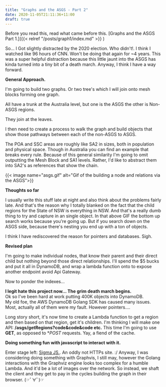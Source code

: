 ```yaml
---
title: "Graphs and the ASGS - Part 2"
date: 2020-11-05T21:11:36+11:00
draft: true
---
```


Before you read this, read what came before this. [Graphs and the ASGS Part 1.]({{< relref "/posts/graph1/index.md" >}} )

So... I Got slightly distracted by the 2020 election. Who didn't!. I think I watched like 96 hours of CNN. Won't be doing that again for ~4 years.
This was a super helpful distraction because this little jaunt into the ASGS has kinda turned into a tiny bit of a death march. Anyway, I think I have a way forward.
    
**General Approach.**

I'm going to build two graphs. Or two tree's which I will join onto mesh blocks forming one graph. 

All have a trunk at the Australia level, but one is the ASGS the other is Non-ASGS regions. 

They join at the leaves. 

I then need to create a process to walk the graph and build objects that show those pathways between each of the non-ASGS to ASGS.

The POA and SSC areas are roughly like SA2 in sizes, both in population and physical space. Though in Australia you can find an example that breaks every rule. Because of this general similarity I'm going to omit outputting the Mesh Block and SA1 levels. Rather, I'd like to abstract them into SA2's as references that show the chain.

{{< image name="asgs.gif" alt="Gif of the building a node and relations via the ASGS">}}

**Thoughts so far**

I usually write this stuff late at night and also think about the problems fairly late. And that's the reason why I totally blanked on the fact that the child regions for the State of NSW is everything in NSW. And that's a really dumb thing to try and capture in an single object. In that above GIF the bottom up search works because you're going up. But if you search down on the ASGS side, because there's nesting you end up with a ton of objects. 

I think I have rediscovered the reason for pointers and databases. Sigh. 

**Revised plan**

I'm going to make individual nodes, that know their parent and their direct child but nothing beyond those direct relationships. 
I'll spend the $5 bucks and put it all in DynamoDB, and wrap a lambda function onto to expose another endpoint avoid Api Gateway.

Now to ponder the indexes...

**I legit hate this project now... The grim death march begins.**  
Ok so I've been hard at work putting 400K objects into DynamoDB.   
My old foe, the AWS DynamoDB Golang SDK has caused many issues. Most, actually all of them were my fault. However pointers.... 

Long story short, it's now time to create a Lambda function to get a region and then based on that region, get it's children. 
I'm thinking I will make one API: **/asgs/getRegions?code&code&code etc.**
This time I'm going to use **GET**, as opposed to **POST* requests. Yay, a fiend of the cache. 

**Doing something fun with javascript to interact with it.**  

Enter stage left: [Sigma JS.](http://sigmajs.org/). An oddly not HTTPs site. :/
Anyway, I was considering doing something with Graphvis, I still may, however the Golang interactions with the Graphviz engine looks too complex for a humble Lambda. And it'd be a lot of images over the network. So instead, we shaft the client and they get to pay in the cycles building the graph in their browser. (☞ﾟ∀ﾟ)☞









